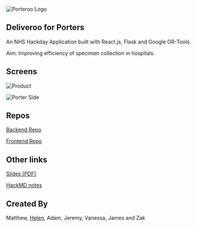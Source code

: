 ![Porteroo Logo](https://i.imgur.com/Bn1EWMr.png)

## Deliveroo for Porters

An NHS Hackday Application built with React.js, Flask and Google OR-Tools.

Aim: Improving efficiency of specimen collection in hospitals.

## Screens

![Product](https://user-images.githubusercontent.com/25727036/59587667-b6c44900-90dd-11e9-9ca6-6132dbc0d296.jpg)

![Porter Side](https://media.giphy.com/media/UuTob8D0m8Jrsnvz4F/giphy.gif)

## Repos
[Backend Repo](https://github.com/JJMinton/porter-routing)

[Frontend Repo](https://github.com/vlbee/porteroo)

## Other links

[Slides (PDF)](https://github.com/vlbee/porteroo/files/3295758/Porteroo.Slides.pdf)

[HackMD notes](https://hackmd.io/mGsCE-0aS0u-yBwFmBpZDA?edit)

## Created By

Matthew, [Helen](https://github.com/helenzhou6), Adam, Jeremy, Vanessa, James and Zak
